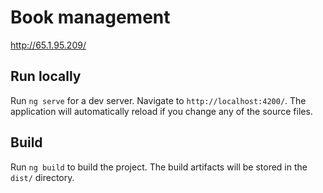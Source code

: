# Book management

http://65.1.95.209/

## Run locally

Run `ng serve` for a dev server. Navigate to `http://localhost:4200/`. The application will automatically reload if you change any of the source files.



## Build

Run `ng build` to build the project. The build artifacts will be stored in the `dist/` directory.



